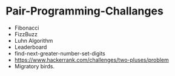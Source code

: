 # Pair-Programming-Challanges
 - Fibonacci
 - FizzBuzz
 - Luhn Algorithm
 - Leaderboard
 - find-next-greater-number-set-digits
 - https://www.hackerrank.com/challenges/two-pluses/problem
 - Migratory birds.
